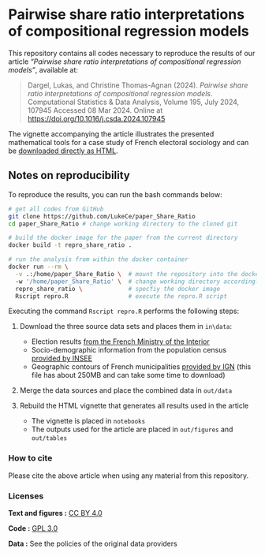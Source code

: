 
<!-- README.md is generated from README.Rmd. Please edit that file -->

# Pairwise share ratio interpretations of compositional regression models

This repository contains all codes necessary to reproduce the results of
our article *“Pairwise share ratio interpretations of compositional
regression models”*, available at:

> Dargel, Lukas, and Christine Thomas-Agnan (2024). *Pairwise share
> ratio interpretations of compositional regression models*.
> Computational Statistics & Data Analysis, Volume 195, July 2024,
> 107945 Accessed 08 Mar 2024. Online at
> <https://doi.org/10.1016/j.csda.2024.107945>

The vignette accompanying the article illustrates the presented
mathematical tools for a case study of French electoral sociology and
can be [downloaded directly as
HTML](https://htmlpreview.github.io/?https://github.com/LukeCe/paper_Share_Ratio/blob/master/notebooks/Modeling%20the%20French%20presidential%20elections%20of%202022%20with%20CoDa%20tools.html).

## Notes on reproducibility

To reproduce the results, you can run the bash commands below:

``` bash
# get all codes from GitHub
git clone https://github.com/LukeCe/paper_Share_Ratio
cd paper_Share_Ratio # change working directory to the cloned git

# build the docker image for the paper from the current directory
docker build -t repro_share_ratio . 

# run the analysis from within the docker container
docker run --rm \
  -v .:/home/paper_Share_Ratio \  # mount the repository into the docker
  -w '/home/paper_Share_Ratio' \  # change working directory accordingly
  repro_share_ratio \             # specfiy the docker image
  Rscript repro.R                 # execute the repro.R script
```

Executing the command `Rscript repro.R` performs the following steps:

1.  Download the three source data sets and places them in `in\data`:

    - Election results [from the French Ministry of the
      Interior](https://www.data.gouv.fr/fr/datasets/election-presidentielle-des-10-et-24-avril-2022-resultats-definitifs-du-1er-tour/#/resources)
    - Socio-demographic information from the population census [provided
      by INSEE](https://www.insee.fr/fr/statistiques/6543200)
    - Geographic contours of French municipalities [provided by
      IGN](https://geoservices.ign.fr/adminexpress) (this file has about
      250MB and can take some time to download)

2.  Merge the data sources and place the combined data in `out/data`

3.  Rebuild the HTML vignette that generates all results used in the
    article

    - The vignette is placed in `notebooks`
    - The outputs used for the article are placed in `out/figures` and
      `out/tables`

### How to cite

Please cite the above article when using any material from this
repository.

### Licenses

**Text and figures :** [CC BY
4.0](http://creativecommons.org/licenses/by/4.0/)

**Code :** [GPL 3.0](https://www.gnu.org/licenses/gpl-3.0.en.html)

**Data :** See the policies of the original data providers
